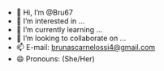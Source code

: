 - 👋 Hi, I’m @Bru67
- 👀 I’m interested in ...
- 🌱 I’m currently learning ...
- 💞️ I’m looking to collaborate on ...
- 📫 E-mail: brunascarnelossi4@gmail.com
- 😄 Pronouns: (She/Her)

<!---
Bru67/Bru67 is a ✨ special ✨ repository because its `README.md` (this file) appears on your GitHub profile.
You can click the Preview link to take a look at your changes.
--->
